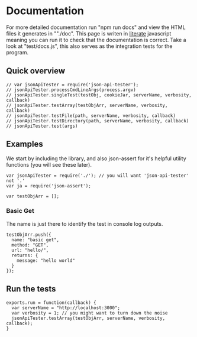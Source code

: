 
# Documentation

For more detailed documentation run "npm run docs" and view the HTML files it
generates in ""./doc". This page is writen in
[literate](https://www.npmjs.com/package/literate) javascript meaning you can
run it to check that the documentation is correct. Take a look at
"test/docs.js", this also serves as the integration tests for the program.


## Quick overview


    // var jsonApiTester = require('json-api-tester');
    // jsonApiTester.processCmdLineArgs(process.argv)
    // jsonApiTester.singleTest(testObj, cookieJar, serverName, verbosity, callback)
    // jsonApiTester.testArray(testObjArr, serverName, verbosity, callback)
    // jsonApiTester.testFile(path, serverName, verbosity, callback)
    // jsonApiTester.testDirectory(path, serverName, verbosity, callback)
    // jsonApiTester.test(args)


## Examples

We start by including the library, and also json-assert for it's helpful utility
functions (you will see these later).

    var jsonApiTester = require('./'); // you will want 'json-api-tester' not '.'
    var ja = require('json-assert');

    var testObjArr = [];


### Basic Get

The name is just there to identify the test in console log outputs.

    testObjArr.push({
      name: "basic get",
      method: "GET",
      url: "hello/",
      returns: {
        message: "hello world"
      }
    });

## Run the tests

    exports.run = function(callback) {
      var serverName = "http://localhost:3000";
      var verbosity = 1; // you might want to turn down the noise
      jsonApiTester.testArray(testObjArr, serverName, verbosity, callback);
    }

